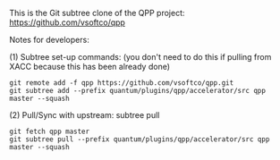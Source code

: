 This is the Git subtree clone of the QPP project:
https://github.com/vsoftco/qpp

Notes for developers:

(1) Subtree set-up commands: 
(you don't need to do this if pulling from XACC because this has been already done) 

```
git remote add -f qpp https://github.com/vsoftco/qpp.git
git subtree add --prefix quantum/plugins/qpp/accelerator/src qpp master --squash 
```

(2) Pull/Sync with upstream: subtree pull

```
git fetch qpp master
git subtree pull --prefix quantum/plugins/qpp/accelerator/src qpp master --squash
```
